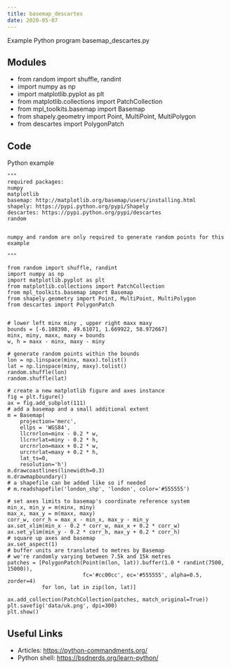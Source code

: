 ```yaml
---
title: basemap_descartes
date: 2020-05-07
---
```

Example Python program basemap_descartes.py

## Modules

* from random import shuffle, randint
* import numpy as np
* import matplotlib.pyplot as plt
* from matplotlib.collections import PatchCollection
* from mpl_toolkits.basemap import Basemap
* from shapely.geometry import Point, MultiPoint, MultiPolygon
* from descartes import PolygonPatch

## Code

Python example

    """ 
    required packages:
    numpy
    matplotlib
    basemap: http://matplotlib.org/basemap/users/installing.html
    shapely: https://pypi.python.org/pypi/Shapely
    descartes: https://pypi.python.org/pypi/descartes
    random
    
    
    numpy and random are only required to generate random points for this example
    
    """
    
    from random import shuffle, randint
    import numpy as np
    import matplotlib.pyplot as plt
    from matplotlib.collections import PatchCollection
    from mpl_toolkits.basemap import Basemap
    from shapely.geometry import Point, MultiPoint, MultiPolygon
    from descartes import PolygonPatch
    
    
    # lower left minx miny , upper right maxx maxy
    bounds = [-6.108398, 49.61071, 1.669922, 58.972667]
    minx, miny, maxx, maxy = bounds
    w, h = maxx - minx, maxy - miny
    
    # generate random points within the bounds
    lon = np.linspace(minx, maxx).tolist()
    lat = np.linspace(miny, maxy).tolist()
    random.shuffle(lon)
    random.shuffle(lat)
    
    # create a new matplotlib figure and axes instance
    fig = plt.figure()
    ax = fig.add_subplot(111)
    # add a basemap and a small additional extent
    m = Basemap(
        projection='merc',
        ellps = 'WGS84',
        llcrnrlon=minx - 0.2 * w,
        llcrnrlat=miny - 0.2 * h,
        urcrnrlon=maxx + 0.2 * w,
        urcrnrlat=maxy + 0.2 * h,
        lat_ts=0,
        resolution='h')
    m.drawcoastlines(linewidth=0.3)
    m.drawmapboundary()
    # a shapefile can be added like so if needed
    # m.readshapefile('london_shp', 'london', color='#555555')
    
    # set axes limits to basemap's coordinate reference system 
    min_x, min_y = m(minx, miny)
    max_x, max_y = m(maxx, maxy)
    corr_w, corr_h = max_x - min_x, max_y - min_y
    ax.set_xlim(min_x - 0.2 * corr_w, max_x + 0.2 * corr_w)
    ax.set_ylim(min_y - 0.2 * corr_h, max_y + 0.2 * corr_h)
    # square up axes and basemap
    ax.set_aspect(1)
    # buffer units are translated to metres by Basemap
    # we're randomly varying between 7.5k and 15k metres
    patches = [PolygonPatch(Point(m(lon, lat)).buffer(1.0 * randint(7500, 15000)),
                            fc='#cc00cc', ec='#555555', alpha=0.5, zorder=4)
               for lon, lat in zip(lon, lat)]
    
    ax.add_collection(PatchCollection(patches, match_original=True))
    plt.savefig('data/uk.png', dpi=300)
    plt.show()
    

## Useful Links

- Articles: https://python-commandments.org/
- Python shell: https://bsdnerds.org/learn-python/
